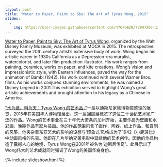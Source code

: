 ```yaml
---
layout: post
title: "Water to Paper, Paint to Sky: The Art of Tyrus Wong, 2015"
slides:
  -
    img: https://user-images.githubusercontent.com/47676628/72847207-12f0dc00-3c70-11ea-9c02-fb51a03fcf93.jpg
---
```


[Water to Paper, Paint to Sky: The Art of Tyrus Wong](https://www.mocanyc.org/exhibitions/water_to_paper_paint_to_sky_the_art_of_tyrus_wong), organized by the Walt Disney Family Museum, was exhibited at MOCA in 2015. The retrospective surveyed the 20th century artist’s extensive body of work. Wong began his artistic career in 1930s California as a Depression-era muralist, watercolorist, and later film production illustrator. His work ranges from painting, ceramics, works on paper, and kite creations. Wong’s vision and impressionistic style, with Eastern influences, paved the way for the animation of Bambi (1942). His work continued with several Warner Bros. films. As his works conjured stunning environments, he was named a Disney Legend in 2001.This exhibition served to highlight Wong’s great artistic achievements and brought attention to his legacy as a Chinese in America.

[“水为纸，料为天：Tyrus Wong 的艺术品，”](https://www.mocanyc.org/exhibitions/water_to_paper_paint_to_sky_the_art_of_tyrus_wong)一届以迪斯尼家族博物馆整理的展览，2015年在美国华人博物馆展出。这一届回顾展概览了这位二十世纪艺术家广泛的作品。Wong的艺术事业在三十年代大萧条的加州开始，主要作品为壁画和水彩画，晚期作品有影片插画。他的作品范围包含了画作，陶器，纸上作品，和自制的风筝。他夹杂着东亚艺术的影响的设想与‘印象式‘风格成为了1942《小鹿斑比》中动画风格的先驱。他即在几片华纳兄弟电影中延续他的艺术创作。因他的作品构造了震撼人心的绝境，Tyrus Wong在2001年被名为‘迪斯尼传奇’。此展示出了Wong伟大的艺术成就同时强调了Wong的美国华裔身份。

{% include slideshow.html %}
